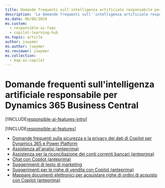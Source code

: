 ```yaml
---
title: Domande frequenti sull'intelligenza artificiale responsabile per Dynamics 365 Business Central
description: 'Le domande frequenti sull''intelligenza artificiale responsabile forniscono informazioni sulla tecnologia di intelligenza artificiale utilizzata in Business Central, insieme a considerazioni e dettagli chiave su come viene utilizzata l''intelligenza artificiale, come è stata testata e valutata ed eventuali limitazioni specifiche.'
ms.date: 06/06/2024
ms.custom:
  - responsible-ai-faqs
  - copilot-learning-hub
ms.topic: article
author: jswymer
ms.author: jswymer
ms.reviewer: jswymer
ms.collection:
  - bap-ai-copilot
---
```


# Domande frequenti sull'intelligenza artificiale responsabile per Dynamics 365 Business Central

[!INCLUDE[responsible-ai-features-intro](includes/responsible-ai-intro.md)]

[!INCLUDE[responsible-ai-features](includes/responsible-ai-features.md)]

- [Domande frequenti sulla sicurezza e la privacy dei dati di Copilot per Dynamics 365 e Power Platform](/dynamics365/faqs-copilot-data-security-privacy?toc=/dynamics365/business-central/toc.json)
- [Assistenza all'analisi (anteprima)](faqs-analysis-assist.md)
- [Assistenza per la riconciliazione dei conti correnti bancari (anteprima)](faqs-bank-reconciliation.md)
- [Chat con Copilot (anteprima)](faqs-chat-with-copilot.md)
- [Suggerimenti di testo di marketing](faqs-marketing-text.md)
- [Suggerimenti per le righe di vendita con Copilot (anteprima)](faq-sales-suggest-sales-lines-with-copilot.md)
- [Mappare documenti elettronici per acquistare righe di ordini di acquisto con Copilot (anteprima)](map-edocuments-with-copilot.md)
